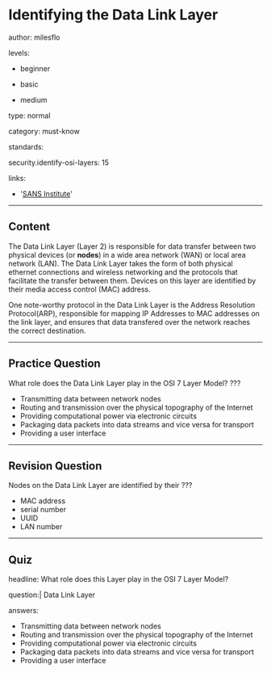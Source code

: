 # Identifying the Data Link Layer
author: milesflo

levels:

  - beginner

  - basic

  - medium

type: normal

category: must-know

standards:

  security.identify-osi-layers: 15

links:

  - '[SANS Institute](https://www.sans.org/reading-room/whitepapers/protocols/applying-osi-layer-network-model-information-security-1309)'

---
## Content

The Data Link Layer (Layer 2) is responsible for data transfer between two physical devices (or **nodes**) in a wide area network (WAN) or local area network (LAN). The Data Link Layer takes the form of both physical ethernet connections and wireless networking and the protocols that facilitate the transfer between them. Devices on this layer are identified by their media access control (MAC) address.

One note-worthy protocol in the Data Link Layer is the Address Resolution Protocol(ARP), responsible for mapping IP Addresses to MAC addresses on the link layer, and ensures that data transfered over the network reaches the correct destination.

---
## Practice Question

What role does the Data Link Layer play in the OSI 7 Layer Model?
???

* Transmitting data between network nodes
* Routing and transmission over the physical topography of the Internet
* Providing computational power via electronic circuits
* Packaging data packets into data streams and vice versa for transport
* Providing a user interface

---
## Revision Question

Nodes on the Data Link Layer are identified by their ???

* MAC address
* serial number
* UUID
* LAN number

---
## Quiz

headline: What role does this Layer play in the OSI 7 Layer Model?

question:| Data Link Layer

answers:

- Transmitting data between network nodes
- Routing and transmission over the physical topography of the Internet
- Providing computational power via electronic circuits
- Packaging data packets into data streams and vice versa for transport
- Providing a user interface
